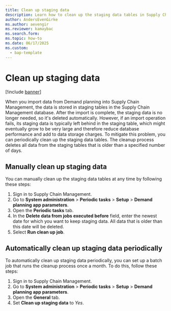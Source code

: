 ```yaml
---
title: Clean up staging data
description: Learn how to clean up the staging data tables in Supply Chain Management. The staging data tables store data that is imported from Demand planning.
author: AndersEvenGirke
ms.author: aevengir
ms.reviewer: kamaybac
ms.search.form:
ms.topic: how-to
ms.date: 06/17/2025
ms.custom: 
  - bap-template
---
```


# Clean up staging data

[!include [banner](../includes/banner.md)]

When you import data from Demand planning into Supply Chain Management, the data is stored in staging tables in the Supply Chain Management database. After the import is complete, the staging data is no longer needed, so it's deleted automatically. However, if an import operation fails, its staging data is typically left behind in the staging table, which might eventually grow to be very large and therefore reduce database performance and add to data storage charges. To mitigate this problem, you can periodically clean up the staging data tables. The cleanup process deletes all data from the staging tables that is older than a specified number of days.

## Manually clean up staging data

You can manually clean up the staging data tables at any time by following these steps:

1. Sign in to Supply Chain Management.
1. Go to **System administration** \> **Periodic tasks** \> **Setup** \> **Demand planning app parameters**.
1. Open the **Periodic tasks** tab.
1. In the **Delete data from jobs executed before** field, enter the newest date for which you want to keep staging data. All data that is older than this date will be deleted.
1. Select **Run clean up job**.

## Automatically clean up staging data periodically

To automatically clean up staging data periodically, you can set up a batch job that runs the cleanup process once a month. To do this, follow these steps:

1. Sign in to Supply Chain Management.
1. Go to **System administration** \> **Periodic tasks** \> **Setup** \> **Demand planning app parameters**.
1. Open the **General** tab.
1. Set **Clean up staging data** to *Yes*.

